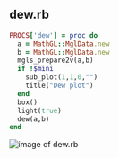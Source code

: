 
## dew.rb

```ruby
PROCS['dew'] = proc do
  a = MathGL::MglData.new
  b = MathGL::MglData.new
  mgls_prepare2v(a,b)
  if !$mini
    sub_plot(1,1,0,"")
    title("Dew plot")
  end
  box()
  light(true)
  dew(a,b)
end


```
![image of dew.rb](https://raw.github.com/masa16/ruby-mathgl-sample/master/samples/dew/dew.png)
